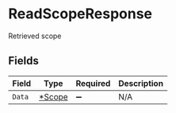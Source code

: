 # ReadScopeResponse

Retrieved scope


## Fields

| Field                                  | Type                                   | Required                               | Description                            |
| -------------------------------------- | -------------------------------------- | -------------------------------------- | -------------------------------------- |
| `Data`                                 | [*Scope](../../models/shared/scope.md) | :heavy_minus_sign:                     | N/A                                    |